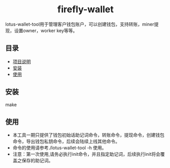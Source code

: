<h1 align="center">firefly-wallet </h1>

<!--
<p align="center">
  <a href="https://circleci.com/gh/filecoin-project/lotus"><img src="https://circleci.com/gh/filecoin-project/lotus.svg?style=svg"></a>
  <a href="https://codecov.io/gh/filecoin-project/lotus"><img src="https://codecov.io/gh/filecoin-project/lotus/branch/master/graph/badge.svg"></a>
  <a href="https://goreportcard.com/report/github.com/filecoin-project/lotus"><img src="https://goreportcard.com/badge/github.com/filecoin-project/lotus" /></a>  
  <a href=""><img src="https://img.shields.io/badge/golang-%3E%3D1.15.5-blue.svg" /></a>
  <br>
</p>
-->

lotus-wallet-tool用于管理客户钱包账户，可以创建钱包，支持转账，miner提现，设置owner，worker key等等。

## 目录

- [项目说明](#项目说明)
- [安装](#安装)
- [使用](#使用)


## 安装

make 

## 使用
- 本工具一期只提供了钱包初始话助记词命令，转账命令，提现命令，创建钱包命令，导出钱包私钥命令，后续会陆续上线其他命令。
- 命令的使用请参考./lotus-wallet-tool -h 使用。
- 注意：第一次使用,请务必执行init命令，并且指定助记词，后续执行init将会覆盖之保存的助记词。

